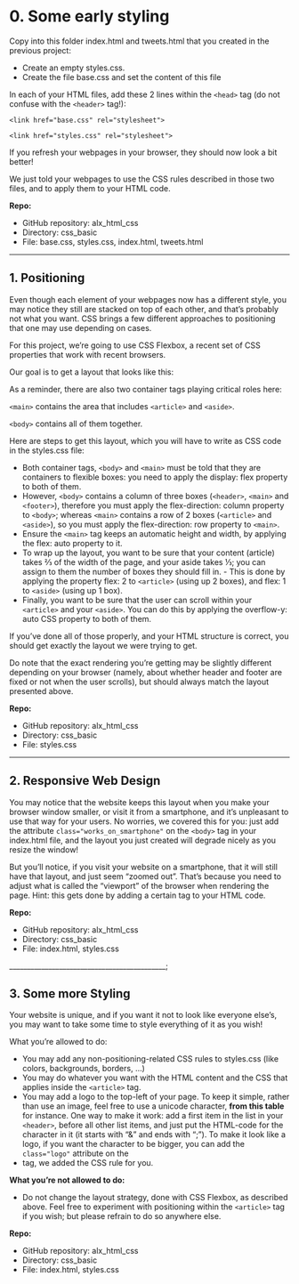# 0. Some early styling

Copy into this folder index.html and tweets.html that you created in the previous project:

- Create an empty styles.css.
- Create the file base.css and set the content of this file

In each of your HTML files, add these 2 lines within the `<head>` tag (do not confuse with the `<header>` tag!):

`<link href="base.css" rel="stylesheet">`

`<link href="styles.css" rel="stylesheet">`

If you refresh your webpages in your browser, they should now look a bit better!

We just told your webpages to use the CSS rules described in those two files, and to apply them to your HTML code.

**Repo:**

- GitHub repository: alx_html_css
- Directory: css_basic
- File: base.css, styles.css, index.html, tweets.html

_____________________________________________________________________

## 1. Positioning

Even though each element of your webpages now has a different style, you may notice they still are stacked on top of each other, and that’s probably not what you want. CSS brings a few different approaches to positioning that one may use depending on cases.

For this project, we’re going to use CSS Flexbox, a recent set of CSS properties that work with recent browsers.

Our goal is to get a layout that looks like this:

As a reminder, there are also two container tags playing critical roles here:

`<main>` contains the area that includes `<article>` and `<aside>`.

`<body>` contains all of them together.

Here are steps to get this layout, which you will have to write as CSS code in the styles.css file:

- Both container tags, `<body>` and `<main>` must be told that they are containers to flexible boxes: you need to apply the display: flex property to both of them.
- However, `<body>` contains a column of three boxes (`<header>`, `<main>` and `<footer>`), therefore you must apply the flex-direction: column property to `<body>`; whereas `<main>` contains a row of 2 boxes (`<article>` and `<aside>`), so you must apply the flex-direction: row property to `<main>`.
- Ensure the `<main>` tag keeps an automatic height and width, by applying the flex: auto property to it.
- To wrap up the layout, you want to be sure that your content (article) takes ⅔ of the width of the page, and your aside takes ⅓; you can assign to them the number of boxes they should fill in. - This is done by applying the property flex: 2 to `<article>` (using up 2 boxes), and flex: 1 to `<aside>` (using up 1 box).
- Finally, you want to be sure that the user can scroll within your `<article>` and your `<aside>`. You can do this by applying the overflow-y: auto CSS property to both of them.

If you’ve done all of those properly, and your HTML structure is correct, you should get exactly the layout we were trying to get.

Do note that the exact rendering you’re getting may be slightly different depending on your browser (namely, about whether header and footer are fixed or not when the user scrolls), but should always match the layout presented above.

**Repo:**

- GitHub repository: alx_html_css
- Directory: css_basic
- File: styles.css

_____________________________________________________________________

## 2. Responsive Web Design

You may notice that the website keeps this layout when you make your browser window smaller, or visit it from a smartphone, and it’s unpleasant to use that way for your users. No worries, we covered this for you: just add the attribute `class="works_on_smartphone"` on the `<body>` tag in your index.html file, and the layout you just created will degrade nicely as you resize the window!

But you’ll notice, if you visit your website on a smartphone, that it will still have that layout, and just seem “zoomed out”. That’s because you need to adjust what is called the “viewport” of the browser when rendering the page. Hint: this gets done by adding a certain tag to your HTML code.

**Repo:**

- GitHub repository: alx_html_css
- Directory: css_basic
- File: index.html, styles.css

____________________________________________;

## 3. Some more Styling

Your website is unique, and if you want it not to look like everyone else’s, you may want to take some time to style everything of it as you wish!

What you’re allowed to do:

- You may add any non-positioning-related CSS rules to styles.css (like colors, backgrounds, borders, …)
- You may do whatever you want with the HTML content and the CSS that applies inside the `<article>` tag.
- You may add a logo to the top-left of your page. To keep it simple, rather than use an image, feel free to use a unicode character, **from this table** for instance. One way to make it work: add a first item in the list in your `<header>`, before all other list items, and just put the HTML-code for the character in it (it starts with “&” and ends with “;”). To make it look like a logo, if you want the character to be bigger, you can add the `class="logo"` attribute on the
- tag, we added the CSS rule for you.

**What you’re not allowed to do:**

- Do not change the layout strategy, done with CSS Flexbox, as described above. Feel free to experiment with positioning within the `<article>` tag if you wish; but please refrain to do so anywhere else.

**Repo:**

- GitHub repository: alx_html_css
- Directory: css_basic
- File: index.html, styles.css
